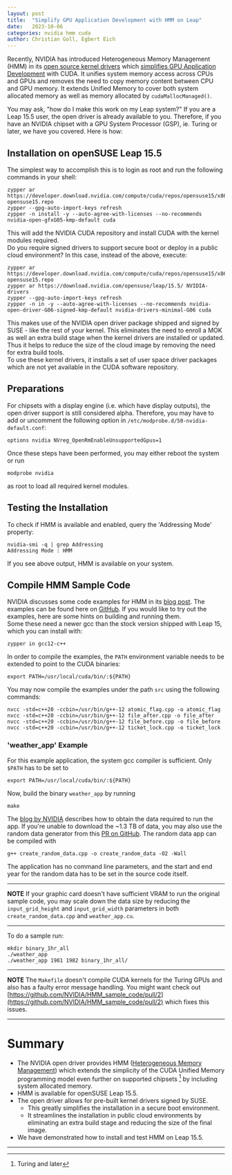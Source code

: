 ```yaml
---
layout: post
title:  "Simplify GPU Application Development with HMM on Leap"
date:   2023-10-06
categories: nvidia hmm cuda
author: Christian Goll, Egbert Eich
---
```


Recently, NVIDIA has introduced Heterogeneous Memory Management (HMM)
in its [open source kernel drivers](https://github.com/NVIDIA/open-gpu-kernel-modules/)
which [simplifies GPU Application Development](https://developer.nvidia.com/blog/simplifying-gpu-application-development-with-heterogeneous-memory-management/)
with CUDA.
It unifies system memory access across CPUs and GPUs and removes the
need to copy memory content between CPU and GPU memory.
It extends Unified Memory to cover both system allocated memory as well
as memory allocated by `cudaMallocManaged()`.

You may ask, "how do I make this work on my Leap system?"
If you are a Leap 15.5 user, the open driver is already available to you.
Therefore, if you have an NVIDIA chipset with a GPU System Processor (GSP),
ie. Turing or later, we have you covered. Here is how:

## Installation on openSUSE Leap 15.5

The simplest way to accomplish this is to login as root and run
the following commands in your shell:
```
zypper ar https://developer.download.nvidia.com/compute/cuda/repos/opensuse15/x86_64/cuda-opensuse15.repo
zypper --gpg-auto-import-keys refresh
zypper -n install -y --auto-agree-with-licenses --no-recommends nvidia-open-gfxG05-kmp-default cuda
```
This will add the NVIDIA CUDA repository and install CUDA with the kernel
modules required.  
Do you require signed drivers to support secure boot or deploy in a public
cloud environment? In this case, instead of the above, execute:
```
zypper ar https://developer.download.nvidia.com/compute/cuda/repos/opensuse15/x86_64/cuda-opensuse15.repo
zypper ar https://download.nvidia.com/opensuse/leap/15.5/ NVIDIA-drivers
zypper --gpg-auto-import-keys refresh
zypper -n in -y --auto-agree-with-licenses --no-recommends nvidia-open-driver-G06-signed-kmp-default nvidia-drivers-minimal-G06 cuda
```
This makes use of the NVIDIA open driver package shipped and signed by
SUSE - like the rest of your kernel. This eliminates the need to enroll
a MOK as well an extra build stage when the kernel drivers are installed
or updated. Thus it helps to reduce the size of the cloud image by
removing the need for extra build tools.  
To use these kernel drivers, it installs a set of user space driver
packages which are not yet available in the CUDA software repository.

## Preparations

For chipsets with a display engine (i.e. which have display outputs), the open driver
support is still considered alpha. Therefore, you may have to add or uncomment
the following option in `/etc/modprobe.d/50-nvidia-default.conf`:
```
options nvidia NVreg_OpenRmEnableUnsupportedGpus=1
```
Once these steps have been performed, you may either reboot the system or run
```
modprobe nvidia
```
as root to load all required kernel modules.

## Testing the Installation

To check if HMM is available and enabled, query the 'Addressing Mode' property:
```
nvidia-smi -q | grep Addressing
Addressing Mode : HMM
```
If you see above output, HMM is available on your system.

## Compile HMM Sample Code

NVIDIA discusses some code examples for HMM in its [blog
post](https://developer.nvidia.com/blog/simplifying-gpu-application-development-with-heterogeneous-memory-management/).
The examples can be found here on [GitHub](https://github.com/NVIDIA/HMM_sample_code). If you
would like to try out the examples, here are some hints on building and running them.  
Some these need a newer gcc than the stock version shipped with Leap 15,
which you can install with:
```
zypper in gcc12-c++
```

In order to compile the examples, the `PATH` environment variable needs to be extended to
point to the CUDA binaries:

```
export PATH=/usr/local/cuda/bin/:${PATH}
```

You may now compile the examples under the path `src` using the following commands:
```
nvcc -std=c++20 -ccbin=/usr/bin/g++-12 atomic_flag.cpp -o atomic_flag
nvcc -std=c++20 -ccbin=/usr/bin/g++-12 file_after.cpp -o file_after
nvcc -std=c++20 -ccbin=/usr/bin/g++-12 file_before.cpp -o file_before
nvcc -std=c++20 -ccbin=/usr/bin/g++-12 ticket_lock.cpp -o ticket_lock
```

### 'weather_app' Example

For this example application, the system gcc compiler is sufficient. Only `$PATH` has to be
set to
```
export PATH=/usr/local/cuda/bin/:${PATH}
```
Now, build the binary `weather_app` by running
```
make
```

The [blog by NVIDIA](https://developer.nvidia.com/blog/simplifying-gpu-application-development-with-heterogeneous-memory-management/)
describes how to obtain the data required to run the app.
If you're unable to download the ~1.3 TB of data, you may also use the random data generator from
this [PR on GitHub](https://github.com/NVIDIA/HMM_sample_code/pull/3).
The random data app can be compiled with
```
g++ create_random_data.cpp -o create_random_data -O2 -Wall
```
The application has no command line parameters, and the start and end year for the random data
has to be set in the source code itself.

---
**NOTE**
If your graphic card doesn't have sufficient VRAM to run the original sample code, you may
scale down the data size by reducing the `input_grid_height` and `input_grid_width` parameters
in both `create_random_data.cpp` and `weather_app.cu`.

---

To do a sample run:
```
mkdir binary_1hr_all
./weather_app
./weather_app 1981 1982 binary_1hr_all/
```

---
**NOTE**
The `Makefile` doesn't compile CUDA kernels for the Turing GPUs and also has a faulty error message handling. You might want check out [https://github.com/NVIDIA/HMM_sample_code/pull/2](https://github.com/NVIDIA/HMM_sample_code/pull/2) which fixes this issues.

---

# Summary

- The NVIDIA open driver provides HMM ([Heterogeneous Memory
Management](https://developer.nvidia.com/blog/simplifying-gpu-application-development-with-heterogeneous-memory-management/))
  which extends the simplicity of the CUDA Unified Memory programming
  model even further on supported chipsets [^1] by including
  system allocated memory.
- HMM is available for openSUSE Leap 15.5.
- The open driver allows for pre-built kernel drivers signed by SUSE.
  - This greatly simplifies the installation in a secure boot environment.
  - It streamlines the installation in public cloud environments by
	eliminating an extra build stage and reducing the size of the final
	image. 
- We have demonstrated how to install and test HMM on Leap 15.5.

---
[^1]: Turing and later
